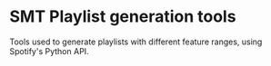 # SMT Playlist generation tools
 Tools used to generate playlists with different feature ranges, using Spotify's Python API. 
